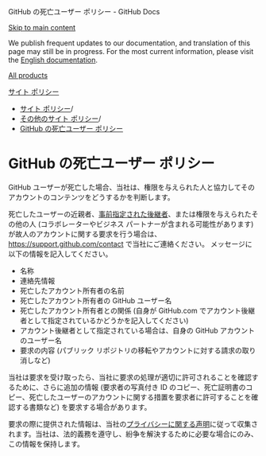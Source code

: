 GitHub の死亡ユーザー ポリシー - GitHub Docs

[Skip to main content](#main-content)

We publish frequent updates to our documentation, and translation of this page may still be in progress. For the most current information, please visit the [English documentation](/en).

[All products](/ja)

[サイト ポリシー](/ja/site-policy)

* [サイト ポリシー](/ja/site-policy)/
* [その他のサイト ポリシー](/ja/site-policy/other-site-policies)/
* [GitHub の死亡ユーザー ポリシー](/ja/site-policy/other-site-policies/github-deceased-user-policy)

GitHub の死亡ユーザー ポリシー
==========

GitHub ユーザーが死亡した場合、当社は、権限を与えられた人と協力してそのアカウントのコンテンツをどうするかを判断します。

死亡したユーザーの近親者、[事前指定された後継者](/ja/account-and-profile/setting-up-and-managing-your-personal-account-on-github/managing-access-to-your-personal-repositories/maintaining-ownership-continuity-of-your-personal-accounts-repositories)、または権限を与えられたその他の人 (コラボレーターやビジネス パートナーが含まれる可能性があります) が故人のアカウントに関する要求を行う場合は、<https://support.github.com/contact> で当社にご連絡ください。 メッセージに以下の情報を記入してください。

* 名称
* 連絡先情報
* 死亡したアカウント所有者の名前
* 死亡したアカウント所有者の GitHub ユーザー名
* 死亡したアカウント所有者との関係 (自身が GitHub.com でアカウント後継者として指定されているかどうかを記入してください)
* アカウント後継者として指定されている場合は、自身の GitHub アカウントのユーザー名
* 要求の内容 (パブリック リポジトリの移転やアカウントに対する請求の取り消しなど)

当社は要求を受け取ったら、当社に要求の処理が適切に許可されることを確認するために、さらに追加の情報 (要求者の写真付き ID のコピー、死亡証明書のコピー、死亡したユーザーのアカウントに関する措置を要求者に許可することを確認する書類など) を要求する場合があります。

要求の際に提供された情報は、当社の[プライバシーに関する声明](/ja/site-policy/privacy-policies/github-privacy-statement)に従って収集されます。当社は、法的義務を遵守し、紛争を解決するために必要な場合にのみ、この情報を保持します。
